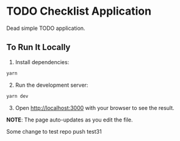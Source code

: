 # TODO Checklist Application

Dead simple TODO application.

## To Run It Locally

1) Install dependencies:

```bash
yarn
```

2) Run the development server:

```bash
yarn dev
```

3) Open [http://localhost:3000](http://localhost:3000) with your browser to see the result.

**NOTE**: The page auto-updates as you edit the file.

Some change to test repo push test31
